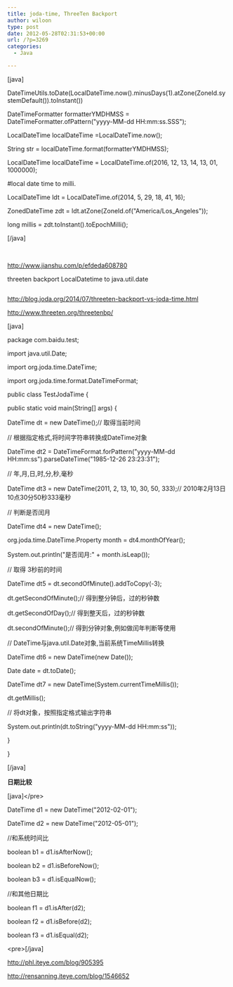 ```yaml
---
title: joda-time, ThreeTen Backport
author: wiloon
type: post
date: 2012-05-28T02:31:53+00:00
url: /?p=3269
categories:
  - Java

---
```

[java]

DateTimeUtils.toDate(LocalDateTime.now().minusDays(1).atZone(ZoneId.systemDefault()).toInstant())
  
DateTimeFormatter formatterYMDHMSS = DateTimeFormatter.ofPattern("yyyy-MM-dd HH:mm:ss.SSS");

LocalDateTime localDateTime =LocalDateTime.now();
  
String str = localDateTime.format(formatterYMDHMSS);
  
LocalDateTime localDateTime = LocalDateTime.of(2016, 12, 13, 14, 13, 01, 1000000);

#local date time to milli.
  
LocalDateTime ldt = LocalDateTime.of(2014, 5, 29, 18, 41, 16);
  
ZonedDateTime zdt = ldt.atZone(ZoneId.of("America/Los_Angeles"));
  
long millis = zdt.toInstant().toEpochMilli();
  
[/java]

&nbsp;

http://www.jianshu.com/p/efdeda608780

threeten backport LocalDatetime to java.util.date

<pre></pre>

http://blog.joda.org/2014/07/threeten-backport-vs-joda-time.html

http://www.threeten.org/threetenbp/

[java]
  
package com.baidu.test;

import java.util.Date;
  
import org.joda.time.DateTime;
  
import org.joda.time.format.DateTimeFormat;

public class TestJodaTime {
      
public static void main(String[] args) {
          
DateTime dt = new DateTime();// 取得当前时间

// 根据指定格式,将时间字符串转换成DateTime对象
          
DateTime dt2 = DateTimeFormat.forPattern("yyyy-MM-dd HH:mm:ss").parseDateTime("1985-12-26 23:23:31");

// 年,月,日,时,分,秒,毫秒
          
DateTime dt3 = new DateTime(2011, 2, 13, 10, 30, 50, 333);// 2010年2月13日10点30分50秒333毫秒

// 判断是否闰月
          
DateTime dt4 = new DateTime();
          
org.joda.time.DateTime.Property month = dt4.monthOfYear();
          
System.out.println("是否闰月:" + month.isLeap());

// 取得 3秒前的时间
          
DateTime dt5 = dt.secondOfMinute().addToCopy(-3);
          
dt.getSecondOfMinute();// 得到整分钟后，过的秒钟数
          
dt.getSecondOfDay();// 得到整天后，过的秒钟数
          
dt.secondOfMinute();// 得到分钟对象,例如做闰年判断等使用

// DateTime与java.util.Date对象,当前系统TimeMillis转换
          
DateTime dt6 = new DateTime(new Date());
          
Date date = dt.toDate();
          
DateTime dt7 = new DateTime(System.currentTimeMillis());
          
dt.getMillis();

// 将dt对象，按照指定格式输出字符串
          
System.out.println(dt.toString("yyyy-MM-dd HH:mm:ss"));

}
  
}
  
[/java]

**日期比较**

[java]&lt;/pre&gt;
  
DateTime d1 = new DateTime("2012-02-01");
  
DateTime d2 = new DateTime("2012-05-01");

//和系统时间比
  
boolean b1 = d1.isAfterNow();
  
boolean b2 = d1.isBeforeNow();
  
boolean b3 = d1.isEqualNow();

//和其他日期比
  
boolean f1 = d1.isAfter(d2);
  
boolean f2 = d1.isBefore(d2);
  
boolean f3 = d1.isEqual(d2);
  
&lt;pre&gt;[/java]

http://phl.iteye.com/blog/905395
  
<http://rensanning.iteye.com/blog/1546652>